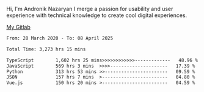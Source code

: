 Hi, I'm Andronik Nazaryan
I merge a passion for usability and user experience with technical knowledge to create cool digital experiences.

[My Gitlab](https://gitlab.com/anridev24)

<!--START_SECTION:waka-->

```txt
From: 28 March 2020 - To: 08 April 2025

Total Time: 3,273 hrs 15 mins

TypeScript        1,602 hrs 25 mins>>>>>>>>>>>>-------------   48.96 %
JavaScript        569 hrs 3 mins  >>>>---------------------   17.39 %
Python            313 hrs 53 mins >>-----------------------   09.59 %
JSON              157 hrs 7 mins  >------------------------   04.80 %
Vue.js            150 hrs 20 mins >------------------------   04.59 %
```

<!--END_SECTION:waka-->
